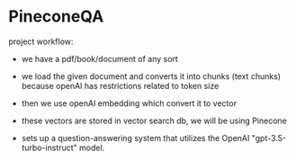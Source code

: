 # PineconeQA

project workflow:
    
- we have a pdf/book/document of any sort 
    
- we load the given document and converts it into chunks (text chunks) because openAI has restrictions related to token size

- then we use openAI embedding which convert it to vector
    
- these vectors are stored in vector search db, we will be using Pinecone

- sets up a question-answering system that utilizes the OpenAI "gpt-3.5-turbo-instruct" model.
